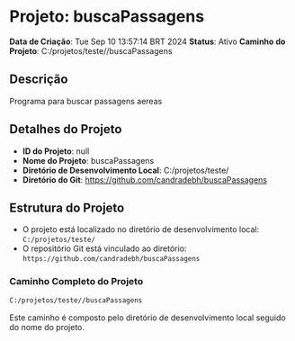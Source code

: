 # Projeto: buscaPassagens

**Data de Criação**: Tue Sep 10 13:57:14 BRT 2024
**Status**: Ativo
**Caminho do Projeto**: C:/projetos/teste//buscaPassagens

## Descrição

Programa para buscar passagens aereas

## Detalhes do Projeto

- **ID do Projeto**: null
- **Nome do Projeto**: buscaPassagens
- **Diretório de Desenvolvimento Local**: C:/projetos/teste/
- **Diretório do Git**: https://github.com/candradebh/buscaPassagens

## Estrutura do Projeto

- O projeto está localizado no diretório de desenvolvimento local: `C:/projetos/teste/`
- O repositório Git está vinculado ao diretório: `https://github.com/candradebh/buscaPassagens`

### Caminho Completo do Projeto

```bash
C:/projetos/teste//buscaPassagens
```

Este caminho é composto pelo diretório de desenvolvimento local seguido do nome do projeto.
